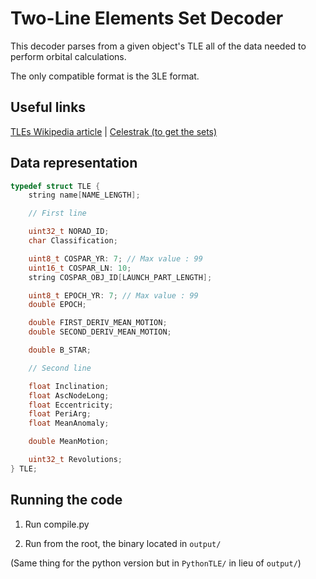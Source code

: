 # Two-Line Elements Set Decoder

This decoder parses from a given object's TLE all of the data needed to perform orbital calculations.

The only compatible format is the 3LE format.

## Useful links

[TLEs Wikipedia article](https://en.wikipedia.org/wiki/Two-line_element_set#Format) | [Celestrak (to get the sets)](https://celestrak.org/NORAD/elements/)

## Data representation

```c
typedef struct TLE {
    string name[NAME_LENGTH];

    // First line

    uint32_t NORAD_ID;
    char Classification;

    uint8_t COSPAR_YR: 7; // Max value : 99
    uint16_t COSPAR_LN: 10;
    string COSPAR_OBJ_ID[LAUNCH_PART_LENGTH];

    uint8_t EPOCH_YR: 7; // Max value : 99
    double EPOCH;

    double FIRST_DERIV_MEAN_MOTION;
    double SECOND_DERIV_MEAN_MOTION;

    double B_STAR;

    // Second line

    float Inclination;
    float AscNodeLong;
    float Eccentricity;
    float PeriArg;
    float MeanAnomaly;

    double MeanMotion;

    uint32_t Revolutions;
} TLE;
```

<!-- ## Capacities

- Opening a file containing several entries

- Exporting several entries to a binary file containing the representation of the structs -->

## Running the code

1. Run compile.py

2. Run from the root, the binary located in `output/`

(Same thing for the python version but in `PythonTLE/` in lieu of `output/`)
